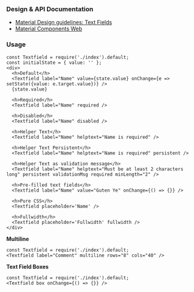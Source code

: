 ### Design & API Documentation

- [Material Design guidelines: Text Fields](https://material.io/guidelines/components/text-fields.html)
- [Material Components Web](https://material.io/components/web/catalog/input-controls/text-fields/)

### Usage

```
const Textfield = require('./index').default;
const initialState = { value: '' };
<div>
  <h>Default</h>
  <Textfield label="Name" value={state.value} onChange={e => setState({value: e.target.value})} />
  {state.value}

  <h>Required</h>
  <Textfield label="Name" required />

  <h>Disabled</h>
  <Textfield label="Name" disabled />

  <h>Helper Text</h>
  <Textfield label="Name" helptext="Name is required" />

  <h>Helper Text Persistent</h>
  <Textfield label="Name" helptext="Name is required" persistent />

  <h>Helper Text as validation message</h>
  <Textfield label="Name" helptext="Must be at least 2 characters long" persistent validationMsg required minLength="2" />

  <h>Pre-filled text fields</h>
  <Textfield label="Name" value="Guten Ye" onChange={() => {}} />

  <h>Pure CSS</h>
  <Textfield placeholder='Name' />

  <h>Fullwidth</h>
  <Textfield placeholder='Fullwidth' fullwidth />
</div>
```

**Multiline**

```
const Textfield = require('./index').default;
<Textfield label="Comment" multiline rows="8" cols="40" />
```

**Text Field Boxes**

```
const Textfield = require('./index').default;
<Textfield box onChange={() => {}} />
```